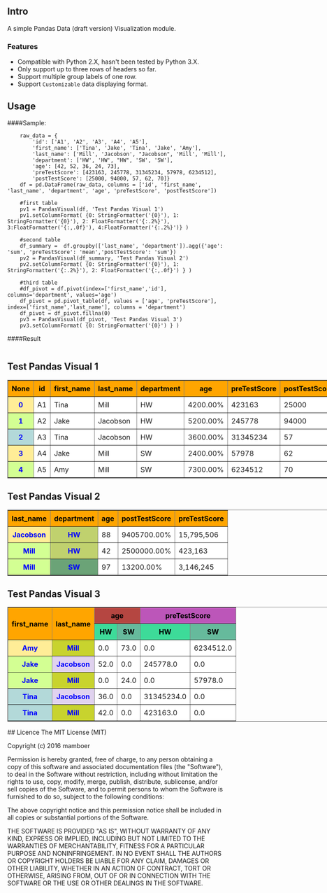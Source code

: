 ## Intro

A simple Pandas Data (draft version) Visualization module.

### Features
- Compatible with Python 2.X, hasn't been tested by Python 3.X.
- Only support up to three rows of headers so far.
- Support multiple group labels of one row.
- Support `Customizable` data displaying format.

## Usage 
####Sample:
```
    raw_data = {
        'id': ['A1', 'A2', 'A3', 'A4', 'A5'],
        'first_name': ['Tina', 'Jake', 'Tina', 'Jake', 'Amy'], 
        'last_name': ['Mill', 'Jacobson', "Jacobson", 'Mill', 'Mill'], 
        'department': ['HW', 'HW', "HW", 'SW', 'SW'], 
        'age': [42, 52, 36, 24, 73], 
        'preTestScore': [423163, 245778, 31345234, 57978, 6234512],
        'postTestScore': [25000, 94000, 57, 62, 70]}
    df = pd.DataFrame(raw_data, columns = ['id', 'first_name', 'last_name', 'department', 'age', 'preTestScore', 'postTestScore'])

    #first table
    pv1 = PandasVisual(df, 'Test Pandas Visual 1')
    pv1.setColumnFormat( {0: StringFormatter('{0}'), 1: StringFormatter('{0}'), 2: FloatFormatter('{:.2%}'), 3:FloatFormatter('{:,.0f}'), 4:FloatFormatter('{:.2%}')} )

    #second table
    df_summary =  df.groupby(['last_name', 'department']).agg({'age': 'sum', 'preTestScore': 'mean','postTestScore': 'sum'})
    pv2 = PandasVisual(df_summary, 'Test Pandas Visual 2')
    pv2.setColumnFormat( {0: StringFormatter('{0}'), 1: StringFormatter('{:.2%}'), 2: FloatFormatter('{:,.0f}') } )

    #third table
    #df_pivot = df.pivot(index=['first_name','id'], columns='department', values='age')
    df_pivot = pd.pivot_table(df, values = ['age', 'preTestScore'], index=['first_name','last_name'], columns = 'department')
    df_pivot = df_pivot.fillna(0)
    pv3 = PandasVisual(df_pivot, 'Test Pandas Visual 3')
    pv3.setColumnFormat( {0: StringFormatter('{0}') } )
```
####Result
<div style="display:inline-block;">
<h2>Test Pandas Visual 1</h2><table border="1" style="border-collapse: collapse;width: 100%;"><tr><th style="background-color: ORANGE;color: black;text-align: center;padding: 8px;">None</th><th style="background-color: ORANGE;color: black;text-align: center;padding: 8px;">id</th><th style="background-color: ORANGE;color: black;text-align: center;padding: 8px;">first_name</th><th style="background-color: ORANGE;color: black;text-align: center;padding: 8px;">last_name</th><th style="background-color: ORANGE;color: black;text-align: center;padding: 8px;">department</th><th style="background-color: ORANGE;color: black;text-align: center;padding: 8px;">age</th><th style="background-color: ORANGE;color: black;text-align: center;padding: 8px;">preTestScore</th><th style="background-color: ORANGE;color: black;text-align: center;padding: 8px;">postTestScore</th></tr><tr><th style="background-color: #FFED97;color: blue;text-align: center;padding: 8px;">0</th><td style="background-color: white;text-align: left;padding: 8px;">A1</td><td style="background-color: white;text-align: left;padding: 8px;">Tina</td><td style="background-color: white;text-align: left;padding: 8px;">Mill</td><td style="background-color: white;text-align: left;padding: 8px;">HW</td><td style="background-color: white;text-align: left;padding: 8px;">4200.00%</td><td style="background-color: white;text-align: left;padding: 8px;">423163</td><td style="background-color: white;text-align: left;padding: 8px;">25000</td></tr><tr style="background-color: #f2f2f2"><th style="background-color: #D3FF93;color: blue;text-align: center;padding: 8px;">1</th><td style="background-color: white;text-align: left;padding: 8px;">A2</td><td style="background-color: white;text-align: left;padding: 8px;">Jake</td><td style="background-color: white;text-align: left;padding: 8px;">Jacobson</td><td style="background-color: white;text-align: left;padding: 8px;">HW</td><td style="background-color: white;text-align: left;padding: 8px;">5200.00%</td><td style="background-color: white;text-align: left;padding: 8px;">245778</td><td style="background-color: white;text-align: left;padding: 8px;">94000</td></tr><tr><th style="background-color: #B3D9D9;color: blue;text-align: center;padding: 8px;">2</th><td style="background-color: white;text-align: left;padding: 8px;">A3</td><td style="background-color: white;text-align: left;padding: 8px;">Tina</td><td style="background-color: white;text-align: left;padding: 8px;">Jacobson</td><td style="background-color: white;text-align: left;padding: 8px;">HW</td><td style="background-color: white;text-align: left;padding: 8px;">3600.00%</td><td style="background-color: white;text-align: left;padding: 8px;">31345234</td><td style="background-color: white;text-align: left;padding: 8px;">57</td></tr><tr style="background-color: #f2f2f2"><th style="background-color: #FFED97;color: blue;text-align: center;padding: 8px;">3</th><td style="background-color: white;text-align: left;padding: 8px;">A4</td><td style="background-color: white;text-align: left;padding: 8px;">Jake</td><td style="background-color: white;text-align: left;padding: 8px;">Mill</td><td style="background-color: white;text-align: left;padding: 8px;">SW</td><td style="background-color: white;text-align: left;padding: 8px;">2400.00%</td><td style="background-color: white;text-align: left;padding: 8px;">57978</td><td style="background-color: white;text-align: left;padding: 8px;">62</td></tr><tr><th style="background-color: #D3FF93;color: blue;text-align: center;padding: 8px;">4</th><td style="background-color: white;text-align: left;padding: 8px;">A5</td><td style="background-color: white;text-align: left;padding: 8px;">Amy</td><td style="background-color: white;text-align: left;padding: 8px;">Mill</td><td style="background-color: white;text-align: left;padding: 8px;">SW</td><td style="background-color: white;text-align: left;padding: 8px;">7300.00%</td><td style="background-color: white;text-align: left;padding: 8px;">6234512</td><td style="background-color: white;text-align: left;padding: 8px;">70</td></tr></table><h2>Test Pandas Visual 2</h2><table border="1" style="border-collapse: collapse;width: 100%;"><tr><th style="background-color: ORANGE;color: black;text-align: center;padding: 8px;">last_name</th><th style="background-color: ORANGE;color: black;text-align: center;padding: 8px;">department</th><th style="background-color: ORANGE;color: black;text-align: center;padding: 8px;">age</th><th style="background-color: ORANGE;color: black;text-align: center;padding: 8px;">postTestScore</th><th style="background-color: ORANGE;color: black;text-align: center;padding: 8px;">preTestScore</th></tr><tr><th style="background-color: #FFED97;color: blue;text-align: center;padding: 8px;">Jacobson</th><th style="background-color: #c0d16e;color: blue;text-align: center;padding: 8px;">HW</th><td style="background-color: white;text-align: left;padding: 8px;">88</td><td style="background-color: white;text-align: left;padding: 8px;">9405700.00%</td><td style="background-color: white;text-align: left;padding: 8px;">15,795,506</td></tr><tr style="background-color: #f2f2f2"><th style="background-color: #D3FF93;color: blue;text-align: center;padding: 8px;">Mill</th><th style="background-color: #c0d16e;color: blue;text-align: center;padding: 8px;">HW</th><td style="background-color: white;text-align: left;padding: 8px;">42</td><td style="background-color: white;text-align: left;padding: 8px;">2500000.00%</td><td style="background-color: white;text-align: left;padding: 8px;">423,163</td></tr><tr><th style="background-color: #D3FF93;color: blue;text-align: center;padding: 8px;">Mill</th><th style="background-color: #6ba377;color: blue;text-align: center;padding: 8px;">SW</th><td style="background-color: white;text-align: left;padding: 8px;">97</td><td style="background-color: white;text-align: left;padding: 8px;">13200.00%</td><td style="background-color: white;text-align: left;padding: 8px;">3,146,245</td></tr></table><h2>Test Pandas Visual 3</h2><table border="1" style="border-collapse: collapse;width: 100%;"><tr><th style="background-color: ORANGE;color: black;text-align: center;padding: 8px;" rowspan="2">first_name</th><th style="background-color: ORANGE;color: black;text-align: center;padding: 8px;" rowspan="2">last_name</th><th style="background-color: #b54641;color: black;text-align: center;padding: 8px;" colspan="2">age</th><th style="background-color: #bc56b9;color: black;text-align: center;padding: 8px;" colspan="2">preTestScore</th></tr><tr><th style="background-color: #3ddb99;color: black;text-align: center;padding: 8px;" colspan="1">HW</th><th style="background-color: #66ba9c;color: black;text-align: center;padding: 8px;" colspan="1">SW</th><th style="background-color: #3ddb99;color: black;text-align: center;padding: 8px;" colspan="1">HW</th><th style="background-color: #66ba9c;color: black;text-align: center;padding: 8px;" colspan="1">SW</th></tr><tr><th style="background-color: #FFED97;color: blue;text-align: center;padding: 8px;">Amy</th><th style="background-color: #c8d32e;color: blue;text-align: center;padding: 8px;">Mill</th><td style="background-color: white;text-align: left;padding: 8px;">0.0</td><td style="background-color: white;text-align: left;padding: 8px;">73.0</td><td style="background-color: white;text-align: left;padding: 8px;">0.0</td><td style="background-color: white;text-align: left;padding: 8px;">6234512.0</td></tr><tr style="background-color: #f2f2f2"><th style="background-color: #D3FF93;color: blue;text-align: center;padding: 8px;">Jake</th><th style="background-color: #e0d2ef;color: blue;text-align: center;padding: 8px;">Jacobson</th><td style="background-color: white;text-align: left;padding: 8px;">52.0</td><td style="background-color: white;text-align: left;padding: 8px;">0.0</td><td style="background-color: white;text-align: left;padding: 8px;">245778.0</td><td style="background-color: white;text-align: left;padding: 8px;">0.0</td></tr><tr><th style="background-color: #D3FF93;color: blue;text-align: center;padding: 8px;">Jake</th><th style="background-color: #c8d32e;color: blue;text-align: center;padding: 8px;">Mill</th><td style="background-color: white;text-align: left;padding: 8px;">0.0</td><td style="background-color: white;text-align: left;padding: 8px;">24.0</td><td style="background-color: white;text-align: left;padding: 8px;">0.0</td><td style="background-color: white;text-align: left;padding: 8px;">57978.0</td></tr><tr style="background-color: #f2f2f2"><th style="background-color: #B3D9D9;color: blue;text-align: center;padding: 8px;">Tina</th><th style="background-color: #e0d2ef;color: blue;text-align: center;padding: 8px;">Jacobson</th><td style="background-color: white;text-align: left;padding: 8px;">36.0</td><td style="background-color: white;text-align: left;padding: 8px;">0.0</td><td style="background-color: white;text-align: left;padding: 8px;">31345234.0</td><td style="background-color: white;text-align: left;padding: 8px;">0.0</td></tr><tr><th style="background-color: #B3D9D9;color: blue;text-align: center;padding: 8px;">Tina</th><th style="background-color: #c8d32e;color: blue;text-align: center;padding: 8px;">Mill</th><td style="background-color: white;text-align: left;padding: 8px;">42.0</td><td style="background-color: white;text-align: left;padding: 8px;">0.0</td><td style="background-color: white;text-align: left;padding: 8px;">423163.0</td><td style="background-color: white;text-align: left;padding: 8px;">0.0</td></tr></table>
</div>
## Licence
The MIT License (MIT)

Copyright (c) 2016 mamboer

Permission is hereby granted, free of charge, to any person obtaining a copy
of this software and associated documentation files (the "Software"), to deal
in the Software without restriction, including without limitation the rights
to use, copy, modify, merge, publish, distribute, sublicense, and/or sell
copies of the Software, and to permit persons to whom the Software is
furnished to do so, subject to the following conditions:

The above copyright notice and this permission notice shall be included in all
copies or substantial portions of the Software.

THE SOFTWARE IS PROVIDED "AS IS", WITHOUT WARRANTY OF ANY KIND, EXPRESS OR
IMPLIED, INCLUDING BUT NOT LIMITED TO THE WARRANTIES OF MERCHANTABILITY,
FITNESS FOR A PARTICULAR PURPOSE AND NONINFRINGEMENT. IN NO EVENT SHALL THE
AUTHORS OR COPYRIGHT HOLDERS BE LIABLE FOR ANY CLAIM, DAMAGES OR OTHER
LIABILITY, WHETHER IN AN ACTION OF CONTRACT, TORT OR OTHERWISE, ARISING FROM,
OUT OF OR IN CONNECTION WITH THE SOFTWARE OR THE USE OR OTHER DEALINGS IN THE
SOFTWARE.